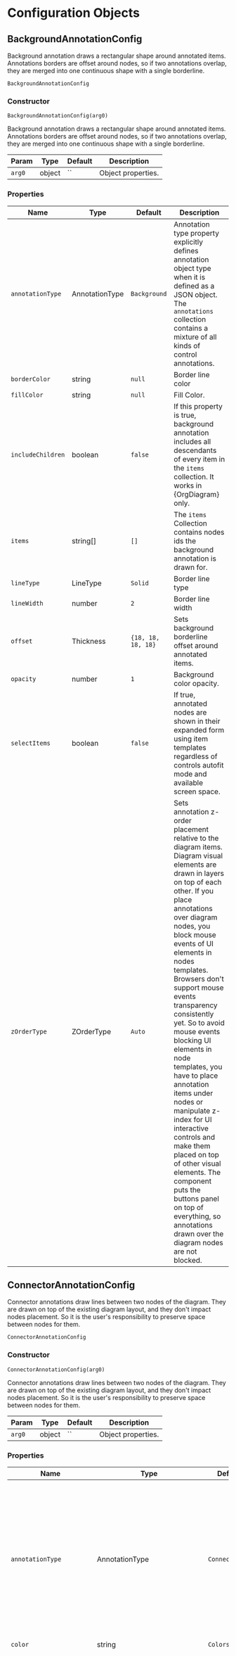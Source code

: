 # Configuration Objects
## <a name="BackgroundAnnotationConfig" id="BackgroundAnnotationConfig">BackgroundAnnotationConfig</a>
Background annotation draws a rectangular shape around annotated items. Annotations borders are offset around nodes, so if two annotations overlap, they are merged into one continuous shape with a single borderline.

 `BackgroundAnnotationConfig` 

### Constructor

 `BackgroundAnnotationConfig(arg0)` 

Background annotation draws a rectangular shape around annotated items. Annotations borders are offset around nodes, so if two annotations overlap, they are merged into one continuous shape with a single borderline.

| Param | Type | Default | Description | 
| --- | --- | --- | --- | 
 | `arg0` | object | `` | Object properties. | 

### Properties
| Name | Type | Default | Description | 
| --- | --- | --- | --- | 
 | `annotationType` | AnnotationType | `Background` | Annotation type property explicitly defines annotation object type when it is defined as a JSON object. The `annotations` collection contains a mixture of all kinds of control annotations. | 
 | `borderColor` | string | `null` | Border line color | 
 | `fillColor` | string | `null` | Fill Color. | 
 | `includeChildren` | boolean | `false` | If this property is true, background annotation includes all descendants of every item in the `items` collection. It works in {OrgDiagram} only. | 
 | `items` | string[] | `[]` | The `items` Collection contains nodes ids the background annotation is drawn for. | 
 | `lineType` | LineType | `Solid` | Border line type | 
 | `lineWidth` | number | `2` | Border line width | 
 | `offset` | Thickness | `{18, 18, 18, 18}` | Sets background borderline offset around annotated items. | 
 | `opacity` | number | `1` | Background color opacity. | 
 | `selectItems` | boolean | `false` | If true, annotated nodes are shown in their expanded form using item templates regardless of controls autofit mode and available screen space. | 
 | `zOrderType` | ZOrderType | `Auto` | Sets annotation z-order placement relative to the diagram items. Diagram visual elements are drawn in layers on top of each other. If you place annotations over diagram nodes, you block mouse events of UI elements in nodes templates. Browsers don't support mouse events transparency consistently yet. So to avoid mouse events blocking UI elements in node templates, you have to place annotation items under nodes or manipulate z-index for UI interactive controls and make them placed on top of other visual elements. The component puts the buttons panel on top of everything, so annotations drawn over the diagram nodes are not blocked. | 

## <a name="ConnectorAnnotationConfig" id="ConnectorAnnotationConfig">ConnectorAnnotationConfig</a>
Connector annotations draw lines between two nodes of the diagram. They are drawn on top of the existing diagram layout, and they don't impact nodes placement. So it is the user's responsibility to preserve space between nodes for them.

 `ConnectorAnnotationConfig` 

### Constructor

 `ConnectorAnnotationConfig(arg0)` 

Connector annotations draw lines between two nodes of the diagram. They are drawn on top of the existing diagram layout, and they don't impact nodes placement. So it is the user's responsibility to preserve space between nodes for them.

| Param | Type | Default | Description | 
| --- | --- | --- | --- | 
 | `arg0` | object | `` | Object properties. | 

### Properties
| Name | Type | Default | Description | 
| --- | --- | --- | --- | 
 | `annotationType` | AnnotationType | `Connector` | Annotation type property explicitly defines annotation object type when it is defined as a JSON object. The `annotations` collection contains a mixture of all kinds of control annotations. | 
 | `color` | string | `Colors.Black` | Color | 
 | `connectorPlacementType` | ConnectorPlacementType | `Offbeat` | The connector placement type defines how the component traces the connector line over the diagram nodes. The `Straight` is a direct line connecting two nodes. The`Offbeat` style is designed to dynamically tune connector line placement depending on the relative position of nodes and the gap between them. It uses free-hand line style drawing going from start to the end node. Since every diagram is packed with various connection lines, this annotation placement style is deliberately made not straight so that it can be noticeable on top of other diagram lines. | 
 | `connectorShapeType` | ConnectorShapeType | `OneWay` | Connector shape type defines the number of lines and arrows at their ends drawn between nodes of the connector annotation. This feature, combined with conflict resolution, places overlapping annotations in parallel. It gives you complete flexibility over variations of possible connector lines between two given diagram nodes. | 
 | `fromItem` | string | `null` | The start node of the connection line | 
 | `label` | string | `null` | Label. Label styled with "bp-connector-label" css class. | 
 | `labelPlacementType` | ConnectorLabelPlacementType | `Between` | Label placement relative to connector annotation. Connector annotation is bound and drawn between two nodes defined by the `fromItem` and the `toItem` properties. The component places the label along the connector line close to the start, the end nodes, or between them. | 
 | `labelSize` | Size | `{60, 30}` | Label size | 
 | `lineType` | LineType | `Solid` | Line pattern | 
 | `lineWidth` | number | `2` | Border line width. | 
 | `offset` | Thickness | `{0, 0, 0, 0}` | Connection lines start from the margin of the node's rectangle. If the offset is positive, the connection line has a gap between its endpoints and the node's rectangles. If it is negative, the connection line overlaps the node's rectangle and starts from inside them. | 
 | `selectItems` | boolean | `true` | If true, annotated nodes are shown in their expanded form using item templates regardless of controls autofit mode and available screen space. | 
 | `toItem` | string | `null` | The end node of the connection line | 
 | `zOrderType` | ZOrderType | `Foreground` | Sets annotation z-order placement relative to the diagram items. Diagram visual elements are drawn in layers on top of each other. If you place annotations over diagram nodes, you block mouse events of UI elements in nodes templates. Browsers don't support mouse events transparency consistently yet. So to avoid mouse events blocking UI elements in node templates, you have to place annotation items under nodes or manipulate z-index for UI interactive controls and make them placed on top of other visual elements. The component puts the buttons panel on top of everything, so annotations drawn over the diagram nodes are not blocked. | 

## <a name="HighlightPathAnnotationConfig" id="HighlightPathAnnotationConfig">HighlightPathAnnotationConfig</a>
Highlight path annotation renders the route between the given sequence of nodes over existing connector lines in the diagram.

 `HighlightPathAnnotationConfig` 

### Constructor

 `HighlightPathAnnotationConfig(arg0)` 

Highlight path annotation renders the route between the given sequence of nodes over existing connector lines in the diagram.

| Param | Type | Default | Description | 
| --- | --- | --- | --- | 
 | `arg0` | object | `` | Object properties. | 

### Properties
| Name | Type | Default | Description | 
| --- | --- | --- | --- | 
 | `annotationType` | AnnotationType | `HighlightPath` | Annotation type property explicitly defines annotation object type when it is defined as a JSON object. The `annotations` collection contains a mixture of all kinds of control annotations. | 
 | `color` | string | `Colors.Red` | Line color | 
 | `items` | string[] | `[]` | Collection of nodes ids this path is drawn for. Please, pay attention that this is the array of nodes ids. So if the diagram finds the wrong way from start to end nodes, you can sequence the route yourself. | 
 | `lineType` | LineType | `Solid` | Line type | 
 | `lineWidth` | number | `2` | Border line width | 
 | `opacity` | number | `1` | Opacity. | 
 | `selectItems` | boolean | `false` | If true, annotated nodes are shown in their expanded form using item templates regardless of controls autofit mode and available screen space. | 
 | `showArrows` | boolean | `true` | If true, then annotation has arrows along the route. | 
 | `zOrderType` | ZOrderType | `Foreground` | Sets annotation z-order placement relative to the diagram items. Diagram visual elements are drawn in layers on top of each other. If you place annotations over diagram nodes, you block mouse events of UI elements in nodes templates. Browsers don't support mouse events transparency consistently yet. So to avoid mouse events blocking UI elements in node templates, you have to place annotation items under nodes or manipulate z-index for UI interactive controls and make them placed on top of other visual elements. The component puts the buttons panel on top of everything, so annotations drawn over the diagram nodes are not blocked. | 

## <a name="LabelAnnotationConfig" id="LabelAnnotationConfig">LabelAnnotationConfig</a>
In-layout label annotations are placed between nodes, impacting diagram layout and node placement. Label annotations are designed for auto-placement and bundling connection lines between nodes when needed.

 `LabelAnnotationConfig` 

### Constructor

 `LabelAnnotationConfig(arg0)` 

In-layout label annotations are placed between nodes, impacting diagram layout and node placement. Label annotations are designed for auto-placement and bundling connection lines between nodes when needed.

| Param | Type | Default | Description | 
| --- | --- | --- | --- | 
 | `arg0` | object | `` | Object properties. | 

### Properties
| Name | Type | Default | Description | 
| --- | --- | --- | --- | 
 | `annotationType` | AnnotationType | `Label` | Annotation type property explicitly defines annotation object type when it is defined as a JSON object. The `annotations` collection contains a mixture of all kinds of control annotations. | 
 | `fromItem` | string | `null` | This is the item id you are creating annotation for. | 
 | `itemTitleColor` | string | `Colors.RoyalBlue` | Background color. | 
 | `templateName` | string | `null` | Item template name. See items templates collection for more details. | 
 | `title` | string | `null` | The label of the annotation. It is styled with `bp-connector-label` CSS class name. | 
 | `toItems` | string[] | `[]` | The collection of destination nodes should have only child or parent items of the annotated item simultaneously. It cannot include children and parents at the same time. Suppose the annotated item has several label annotations for different sub-sets of children. In that case, annotations form into cascades of labels over connection lines in the diagram. | 

## <a name="LevelAnnotationConfig" id="LevelAnnotationConfig">LevelAnnotationConfig</a>
Level annotation highlights the same level nodes of the diagram via drawing continuous rectangular shapes from side to side and the optional title on the side of the diagram view area. Title placement can be inside or outside of the diagram. The inside placement does not occupy diagram space and is rendered in the background.

 `LevelAnnotationConfig` 

### Constructor

 `LevelAnnotationConfig(arg0)` 

Level annotation highlights the same level nodes of the diagram via drawing continuous rectangular shapes from side to side and the optional title on the side of the diagram view area. Title placement can be inside or outside of the diagram. The inside placement does not occupy diagram space and is rendered in the background.

| Param | Type | Default | Description | 
| --- | --- | --- | --- | 
 | `arg0` | object | `` | Object properties. | 

### Properties
| Name | Type | Default | Description | 
| --- | --- | --- | --- | 
 | `annotationType` | AnnotationType | `Level` | Annotation type property explicitly defines annotation object type when it is defined as a JSON object. The `annotations` collection contains a mixture of all kinds of control annotations. | 
 | `borderColor` | string | `null` | Background border line color | 
 | `fillColor` | string | `"#D4D4D4"` | Background fill Color. | 
 | `levels` | string[] | `[]` | Collection of levels this level annotation is drawn for. | 
 | `lineType` | LineType | `Solid` | Background border line type | 
 | `lineWidth` | Thickness | `{0, 0, 0, 0}` | The background border line width. Use {Thickness} to set border width individually per side. | 
 | `offset` | Thickness | `{0, 0, 0, 0}` | Background offset relative to its default position. | 
 | `opacity` | number | `1` | Background color opacity. | 
 | `title` | string | `null` | Title. | 
 | `titleColor` | string | `null` | The title background color. | 
 | `titleFontColor` | string | `null` | Title font color. | 

## <a name="PaletteItemConfig" id="PaletteItemConfig">PaletteItemConfig</a>
Palette Item configuration object defines cross-family connections lines styles. Multi-parent diagrams may have a lot of parallel lines, so to make their visual tracing easier, the component supports multiple line styles and evenly distributes them. It is a similar approach as for visualization of regular line charts. If we have numerous lines in the chart area, it makes sense to style every line individually.

 `PaletteItemConfig` 

### Constructor

 `PaletteItemConfig(arg0, arg1, arg2)` 

Palette Item configuration object defines cross-family connections lines styles. Multi-parent diagrams may have a lot of parallel lines, so to make their visual tracing easier, the component supports multiple line styles and evenly distributes them. It is a similar approach as for visualization of regular line charts. If we have numerous lines in the chart area, it makes sense to style every line individually.

| Param | Type | Default | Description | 
| --- | --- | --- | --- | 
 | `arg0` | PaletteItemConfig | `` | Palette properties object. | 
 | `arg0` | string | `` | Line color | 
 | `arg1` | number | `` | Line width | 
 | `arg2` | LineType | `` | Line type | 

### Properties
| Name | Type | Default | Description | 
| --- | --- | --- | --- | 
 | `lineColor` | string | `Colors.Silver` | Line color | 
 | `lineType` | LineType | `Solid` | Line type | 
 | `lineWidth` | number | `1` | Line width | 

## <a name="ShapeAnnotationConfig" id="ShapeAnnotationConfig">ShapeAnnotationConfig</a>
Shape annotation draws geometrical shapes over nodes of the diagram. Consider them as free-hand figures drawn over nodes with a highlighter.

 `ShapeAnnotationConfig` 

### Constructor

 `ShapeAnnotationConfig(arg0)` 

Shape annotation draws geometrical shapes over nodes of the diagram. Consider them as free-hand figures drawn over nodes with a highlighter.

| Param | Type | Default | Description | 
| --- | --- | --- | --- | 
 | `arg0` | object | `` | Object properties. | 

### Properties
| Name | Type | Default | Description | 
| --- | --- | --- | --- | 
 | `annotationType` | AnnotationType | `Shape` | Annotation type property explicitly defines annotation object type when it is defined as a JSON object. The `annotations` collection contains a mixture of all kinds of control annotations. | 
 | `borderColor` | string | `null` | Shape border line color | 
 | `cornerRadius` | string, number | `"10%"` | Adds rounded corners for applicable shapes. Radius is defined in percents or pixels. | 
 | `fillColor` | string | `null` | Shape fill color | 
 | `items` | string[] | `[]` | Collection of nodes ids this shape annotation is drawn for. | 
 | `label` | string | `null` | Annotation label, it is styled with 'bp-connector-label' CSS class | 
 | `labelOffset` | number | `4` | Label offset in pixels. | 
 | `labelPlacement` | PlacementType | `Auto` | Label placement around the annotation. | 
 | `labelSize` | Size | `{60, 30}` | Label size | 
 | `lineType` | LineType | `Solid` | Border line type | 
 | `lineWidth` | number | `2` | Border line width | 
 | `offset` | Thickness | `{0, 0, 0, 0}` | Shape offset around annotated items. | 
 | `opacity` | number | `1` | Background color opacity | 
 | `selectItems` | boolean | `false` | If true, annotated nodes are shown in their expanded form using item templates regardless of controls autofit mode and available screen space. | 
 | `shapeType` | ShapeType | `Rectangle` | Shape | 
 | `zOrderType` | ZOrderType | `Auto` | Sets annotation z-order placement relative to the diagram items. Diagram visual elements are drawn in layers on top of each other. If you place annotations over diagram nodes, you block mouse events of UI elements in nodes templates. Browsers don't support mouse events transparency consistently yet. So to avoid mouse events blocking UI elements in node templates, you have to place annotation items under nodes or manipulate z-index for UI interactive controls and make them placed on top of other visual elements. The component puts the buttons panel on top of everything, so annotations drawn over the diagram nodes are not blocked. | 

## <a name="TemplateConfig" id="TemplateConfig">TemplateConfig</a>
Template configuration object defines DOM elements for node content, cursor, and mouseover highlight visual representation. If one of them is not set, then the component uses an internal default template. We separate template creation and rendering functions for security reasons. It is not needed in modern frameworks anymore.

 `TemplateConfig` 

### Properties
| Name | Type | Default | Description | 
| --- | --- | --- | --- | 
 | `cursorBorderWidth` | number | `2` | Cursor frame border width | 
 | `cursorPadding` | Thickness | `{3, 3, 3, 3}` | Cursor frame offset from node | 
 | `cursorTemplate` | string, object | `null` | Cursor Template. See item template for details. The control calls the 'onCursorRender' callback function to populate the cursor template content for a specific node. | 
 | `highlightBorderWidth` | number | `1` | Highlight frame border width | 
 | `highlightPadding` | Thickness | `{2, 2, 2, 2}` | Highlight frame offset | 
 | `highlightTemplate` | string, object | `null` | Highlight Template. See item template for details. The control calls the 'onHighlightRender' callback function to populate the highlight template content for a specific node. | 
 | `isActive` | boolean | `true` | If it is true, it makes templated items inactive in the diagram layout. Inactive items are regular items excluded from navigation, which means they are not clickable, and it is impossible to set the cursor to them. Consider the inactive nodes as in-layout labels or titles having a custom item template. It is worth mentioning that they impact neighbors of cursor item selection. The component skips them and selects neighbors of inactive nodes. | 
 | `itemBorderWidth` | number | `1` | Border width. We use the archaic method to layout cursor and highlight frames around nodes, so we need to know border width to measure gaps between them correctly. | 
 | `itemSize` | Size | `{120, 100}` | Size. Control deals with the fixed-size layout. It makes no guesses about the content of nodes. So we don't support in any form nodes auto-sizing; otherwise, the component should measure the content of every node before the rendering cycle. Considering that the visibility of nodes depends on available space, it will be an infinite loop of diagram layout, and nodes measure iterations. The more room we provide to nodes, the fewer diagram nodes are visible. So control expects that node size is hard valued in the template configuration. | 
 | `itemTemplate` | string, object | `null` | Item template. The control provides two ways to define item templates. The first one sets HTML elements content via innerHTML DOM element property. See the following reference at https://developer.mozilla.org website for more details. The second uses JSON ML library for templates definition. See http://www.jsonml.org/ for more details. That is only 3d party MIT licensed code included in our codebase; everything else is 100% authentic. We included it with minor modifications. The control calls the 'onItemRender' callback function to populate the template's content for a specific node. | 
 | `minimizedItemBorderColor` | string | `null` | Marker border line color. It equals the `itemTitleColor` of the rendered node by default. | 
 | `minimizedItemCornerRadius` | number | `null` | Marker corner radius. It applies to simple square shapes only. If it is null, then squire markers are displayed as cycles. Squares have no rounded corners if the corner radius is set to 0. | 
 | `minimizedItemFillColor` | string | `null` | Marker fill color. It equals to `itemTitleColor` of the rendered node by default. | 
 | `minimizedItemLineType` | LineType | `Solid` | Marker border line pattern | 
 | `minimizedItemLineWidth` | number | `1` | Marker border line width | 
 | `minimizedItemOpacity` | number | `1` | Marker fill color opacity | 
 | `minimizedItemShapeType` | ShapeType | `null` | The markers shape type property sets the default marker shape for nodes. It is possible to set it individually for every node or in the item template. By default color of the marker is equal to the `itemTitleColor` property set for individual items. | 
 | `minimizedItemSize` | Size | `{4, 4}` | Marker size. | 
 | `name` | string | `null` | A unique template name is used to reference templates from items and other diagram components. The 'onItemRender' callback passes the template name as an argument. | 

### Templates Properties
| Name | Type | Default | Description | 
| --- | --- | --- | --- | 
 | `hasButtons` | boolean | `Enabled.Auto` | Sets buttons panel visibility. `Auto` - depends on the controls config `hasButtons` property setting. `True` - visible `False` - hidden | 

**Events**

 `onButtonsRender(data)` 

On buttons render callback function. This function is called to render context of buttons panel.

| Param | Type | Default | Description | 
| --- | --- | --- | --- | 
 | `data` | EventArgs | `` | Context information | 